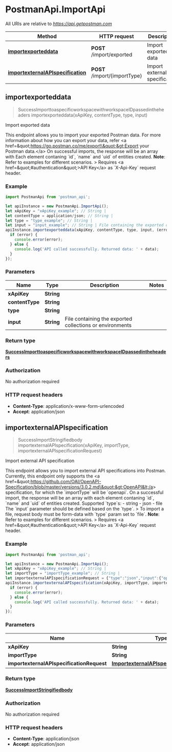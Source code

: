 # PostmanApi.ImportApi

All URIs are relative to *https://api.getpostman.com*

Method | HTTP request | Description
------------- | ------------- | -------------
[**importexporteddata**](ImportApi.md#importexporteddata) | **POST** /import/exported | Import exported data
[**importexternalAPIspecification**](ImportApi.md#importexternalAPIspecification) | **POST** /import/{importType} | Import external API specification



## importexporteddata

> SuccessImporttoaspecificworkspacewithworkspaceIDpassedintheheaders importexporteddata(xApiKey, contentType, type, input)

Import exported data

This endpoint allows you to import your exported Postman data. For more information about how you can export your data, refer &lt;a href&#x3D;\&quot;https://go.postman.co/me/export\&quot;&gt;Export your Postman data.&lt;/a&gt;  On successful imports, the response will be an array with Each element contaning &#x60;id&#x60;, &#x60;name&#x60; and &#x60;uid&#x60; of entities created.  **Note**: Refer to examples for different scenarios.  &gt; Requires &lt;a href&#x3D;\&quot;#authentication\&quot;&gt;API Key&lt;/a&gt; as &#x60;X-Api-Key&#x60; request header.

### Example

```javascript
import PostmanApi from 'postman_api';

let apiInstance = new PostmanApi.ImportApi();
let xApiKey = "xApiKey_example"; // String | 
let contentType = application/json; // String | 
let type = "type_example"; // String | 
let input = "input_example"; // String | File containing the exported collections or environments
apiInstance.importexporteddata(xApiKey, contentType, type, input, (error, data, response) => {
  if (error) {
    console.error(error);
  } else {
    console.log('API called successfully. Returned data: ' + data);
  }
});
```

### Parameters


Name | Type | Description  | Notes
------------- | ------------- | ------------- | -------------
 **xApiKey** | **String**|  | 
 **contentType** | **String**|  | 
 **type** | **String**|  | 
 **input** | **String**| File containing the exported collections or environments | 

### Return type

[**SuccessImporttoaspecificworkspacewithworkspaceIDpassedintheheaders**](SuccessImporttoaspecificworkspacewithworkspaceIDpassedintheheaders.md)

### Authorization

No authorization required

### HTTP request headers

- **Content-Type**: application/x-www-form-urlencoded
- **Accept**: application/json


## importexternalAPIspecification

> SuccessImportStringifiedbody importexternalAPIspecification(xApiKey, importType, importexternalAPIspecificationRequest)

Import external API specification

This endpoint allows you to import external API specifications into Postman.  Currently, this endpoint only supports the &lt;a href&#x3D;\&quot;https://github.com/OAI/OpenAPI-Specification/blob/master/versions/3.0.2.md\&quot;&gt;OpenAPI&lt;/a&gt; specification, for which the &#x60;importType&#x60; will be &#x60;openapi&#x60;.  On a successful import, the response will be an array with each element contaning &#x60;id&#x60;, &#x60;name&#x60; and &#x60;uid&#x60; of entities created.  Supported &#x60;type&#x60;s:  - string - json - file  The &#x60;input&#x60; parameter should be defined based on the &#x60;type&#x60;.  &gt; To import a file, request body must be form-data with &#x60;type&#x60; param set to &#x60;file&#x60;.  **Note**: Refer to examples for different scenarios.  &gt; Requires &lt;a href&#x3D;\&quot;#authentication\&quot;&gt;API Key&lt;/a&gt; as &#x60;X-Api-Key&#x60; request header.

### Example

```javascript
import PostmanApi from 'postman_api';

let apiInstance = new PostmanApi.ImportApi();
let xApiKey = "xApiKey_example"; // String | 
let importType = "importType_example"; // String | 
let importexternalAPIspecificationRequest = {"type":"json","input":{"openapi":"3.0.0","info":{"version":"1.0.0","title":"Swagger Petstore","license":{"name":"MIT"}},"servers":[{"url":"http://petstore.swagger.io/v1"}],"paths":{"/pets":{"get":{"summary":"List all pets","operationId":"listPets","parameters":[{"name":"limit","in":"query","description":"limit","required":false,"schema":{"type":"integer","format":"int32"}}],"responses":{"default":{"description":"unexpected error","content":{"application/json":{"schema":{"$ref":"#/components/schemas/Error"}}}}}}}},"components":{"schemas":{"Error":{"required":["code","message"],"properties":{"code":{"type":"integer","format":"int32"},"message":{"type":"string"}}}}}}}; // ImportexternalAPIspecificationRequest | 
apiInstance.importexternalAPIspecification(xApiKey, importType, importexternalAPIspecificationRequest, (error, data, response) => {
  if (error) {
    console.error(error);
  } else {
    console.log('API called successfully. Returned data: ' + data);
  }
});
```

### Parameters


Name | Type | Description  | Notes
------------- | ------------- | ------------- | -------------
 **xApiKey** | **String**|  | 
 **importType** | **String**|  | 
 **importexternalAPIspecificationRequest** | [**ImportexternalAPIspecificationRequest**](ImportexternalAPIspecificationRequest.md)|  | 

### Return type

[**SuccessImportStringifiedbody**](SuccessImportStringifiedbody.md)

### Authorization

No authorization required

### HTTP request headers

- **Content-Type**: application/json
- **Accept**: application/json

